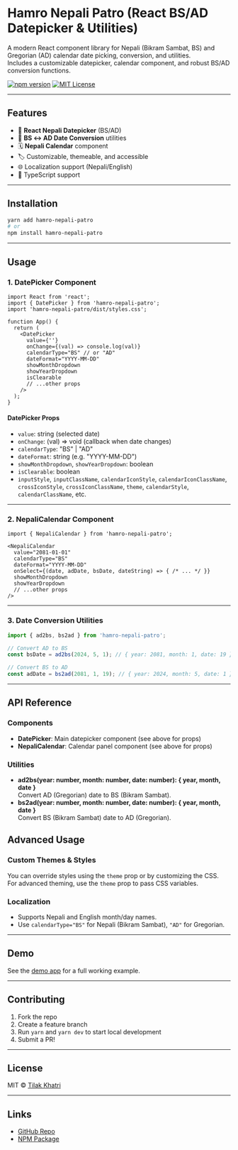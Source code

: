 # Hamro Nepali Patro (React BS/AD Datepicker & Utilities)

A modern React component library for Nepali (Bikram Sambat, BS) and Gregorian (AD) calendar date picking, conversion, and utilities.  
Includes a customizable datepicker, calendar component, and robust BS/AD conversion functions.

[![npm version](https://img.shields.io/npm/v/hamro-nepali-patro.svg)](https://www.npmjs.com/package/hamro-nepali-patro)
[![MIT License](https://img.shields.io/badge/license-MIT-blue.svg)](LICENSE)

---

## Features

- 📅 **React Nepali Datepicker** (BS/AD)
- 🔄 **BS ↔ AD Date Conversion** utilities
- 🗓️ **Nepali Calendar** component
- 🏷️ Customizable, themeable, and accessible
- 🌐 Localization support (Nepali/English)
- 🧩 TypeScript support

---

## Installation

```bash
yarn add hamro-nepali-patro
# or
npm install hamro-nepali-patro
```

---

## Usage

### 1. DatePicker Component

```tsx
import React from 'react';
import { DatePicker } from 'hamro-nepali-patro';
import 'hamro-nepali-patro/dist/styles.css';

function App() {
  return (
    <DatePicker
      value={''}
      onChange={(val) => console.log(val)}
      calendarType="BS" // or "AD"
      dateFormat="YYYY-MM-DD"
      showMonthDropdown
      showYearDropdown
      isClearable
      // ...other props
    />
  );
}
```

#### **DatePicker Props**
- `value`: string (selected date)
- `onChange`: (val) => void (callback when date changes)
- `calendarType`: "BS" | "AD"
- `dateFormat`: string (e.g. "YYYY-MM-DD")
- `showMonthDropdown`, `showYearDropdown`: boolean
- `isClearable`: boolean
- `inputStyle`, `inputClassName`, `calendarIconStyle`, `calendarIconClassName`, `crossIconStyle`, `crossIconClassName`, `theme`, `calendarStyle`, `calendarClassName`, etc.

---

### 2. NepaliCalendar Component

```tsx
import { NepaliCalendar } from 'hamro-nepali-patro';

<NepaliCalendar
  value="2081-01-01"
  calendarType="BS"
  dateFormat="YYYY-MM-DD"
  onSelect={(date, adDate, bsDate, dateString) => { /* ... */ }}
  showMonthDropdown
  showYearDropdown
  // ...other props
/>
```

---

### 3. Date Conversion Utilities

```ts
import { ad2bs, bs2ad } from 'hamro-nepali-patro';

// Convert AD to BS
const bsDate = ad2bs(2024, 5, 1); // { year: 2081, month: 1, date: 19 }

// Convert BS to AD
const adDate = bs2ad(2081, 1, 19); // { year: 2024, month: 5, date: 1 }
```

---

## API Reference

### Components

- **DatePicker**: Main datepicker component (see above for props)
- **NepaliCalendar**: Calendar panel component (see above for props)

### Utilities

- **ad2bs(year: number, month: number, date: number): { year, month, date }**  
  Convert AD (Gregorian) date to BS (Bikram Sambat).
- **bs2ad(year: number, month: number, date: number): { year, month, date }**  
  Convert BS (Bikram Sambat) date to AD (Gregorian).


## Advanced Usage

### Custom Themes & Styles

You can override styles using the `theme` prop or by customizing the CSS.  
For advanced theming, use the `theme` prop to pass CSS variables.

### Localization

- Supports Nepali and English month/day names.
- Use `calendarType="BS"` for Nepali (Bikram Sambat), `"AD"` for Gregorian.

---

## Demo

See the [demo app](demo/my-react18-app) for a full working example.

---

## Contributing

1. Fork the repo
2. Create a feature branch
3. Run `yarn` and `yarn dev` to start local development
4. Submit a PR!

---

## License

MIT © [Tilak Khatri](https://github.com/TilakKhatri)

---

## Links

- [GitHub Repo](https://github.com/TilakKhatri/nepali-calendar)
- [NPM Package](https://www.npmjs.com/package/hamro-nepali-patro) 